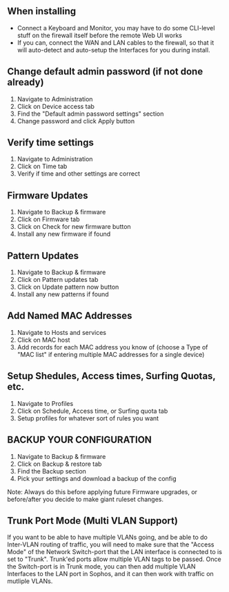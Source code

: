 ## When installing
* Connect a Keyboard and Monitor, you may have to do some CLI-level stuff on the firewall itself before the remote Web UI works
* If you can, connect the WAN and LAN cables to the firewall, so that it will auto-detect and auto-setup the Interfaces for you during install.

## Change default admin password (if not done already)
1. Navigate to Administration
2. Click on Device access tab
3. Find the "Default admin password settings" section
4. Change password and click Apply button

## Verify time settings
1. Navigate to Administration
2. Click on Time tab
3. Verify if time and other settings are correct

## Firmware Updates
1. Navigate to Backup & firmware
2. Click on Firmware tab
3. Click on Check for new firmware button
4. Install any new firmware if found

## Pattern Updates
1. Navigate to Backup & firmware
2. Click on Pattern updates tab
3. Click on Update pattern now button
4. Install any new patterns if found

## Add Named MAC Addresses
1. Navigate to Hosts and services
2. Click on MAC host
3. Add records for each MAC address you know of (choose a Type of "MAC list" if entering multiple MAC addresses for a single device)

## Setup Shedules, Access times, Surfing Quotas, etc.
1. Navigate to Profiles
2. Click on Schedule, Access time, or Surfing quota tab
3. Setup profiles for whatever sort of rules you want

## BACKUP YOUR CONFIGURATION
1. Navigate to Backup & firmware
2. Click on Backup & restore tab
3. Find the Backup section
4. Pick your settings and download a backup of the config

Note: Always do this before applying future Firmware upgrades, or before/after you decide to make giant ruleset changes.

## Trunk Port Mode (Multi VLAN Support)
If you want to be able to have multiple VLANs going, and be able to do Inter-VLAN routing of traffic, you will need to make sure that the "Access Mode" of the Network Switch-port that the LAN interface is connected to is set to "Trunk". Trunk'ed ports allow multiple VLAN tags to be passed. Once the Switch-port is in Trunk mode, you can then add multiple VLAN Interfaces to the LAN port in Sophos, and it can then work with traffic on mutliple VLANs.
